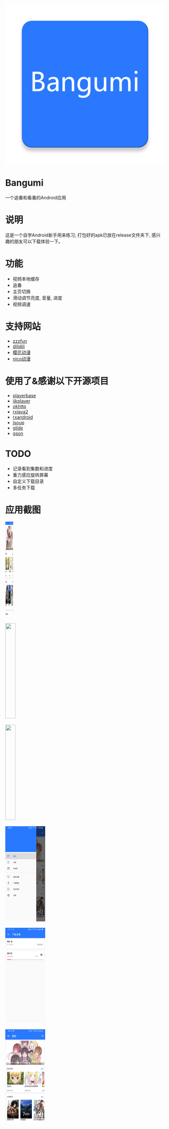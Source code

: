 <img src="./readmeImage/icon.png">  

# Bangumi
一个追番和看番的Android应用  

# 说明  
这是一个自学Android新手用来练习; 
打包好的apk已放在release文件夹下, 感兴趣的朋友可以下载体验一下。  

# 功能
- 视频本地缓存
- 追番
- 主页切换
- 滑动调节亮度, 音量, 进度
- 视频调速

# 支持网站
- [zzzfun](http://www.zzzfun.com/)
- [dilidili](http://www.dilidili.name/)
- [樱花动漫](http://www.imomoe.io/)
- [nico动漫](http://www.nicotv.me/dongman)  

# 使用了&感谢以下开源项目
- [playerbase](https://github.com/jiajunhui/PlayerBase)
- [ijkplayer](https://github.com/bilibili/ijkplayer)
- [okhttp](https://github.com/square/okhttp)
- [rxjava2](https://github.com/ReactiveX/RxJava)
- [rxandroid](https://github.com/ReactiveX/RxAndroid)
- [jsoup](https://github.com/jhy/jsoup)
- [glide](https://github.com/bumptech/glide)
- [gson](https://github.com/google/gson)  

# TODO
- 记录看到集数和进度
- 重力感应旋转屏幕
- 自定义下载目录
- 多任务下载

# 应用截图  

<img src="readmeImage/demo1.gif" width="25" height="300"/>  
<br/>
<br/>
<img src="readmeImage/demo2.gif" width="25%" height="300"/> 
<br/>
<br/>
<img src="readmeImage/demo3.gif" width="25%" height="300"/>  
<br/>
<br/>
<img src="readmeImage/demo4.jpg" width="25%" height="300"/>  
<br/>
<br/>
<img src="readmeImage/demo5.jpg" width="25%" height="300"/>  
<br/>
<br/>
<img src="readmeImage/demo6.jpg" width="25%" height="300"/>